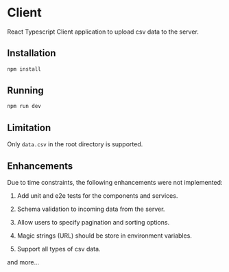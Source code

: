 # Client

React Typescript Client application to upload csv data to the server.

## Installation

```bash
npm install
```

## Running

```bash
npm run dev
```

## Limitation

Only `data.csv` in the root directory is supported.

## Enhancements

Due to time constraints, the following enhancements were not implemented:

1. Add unit and e2e tests for the components and services.

2. Schema validation to incoming data from the server.

3. Allow users to specify pagination and sorting options.

4. Magic strings (URL) should be store in environment variables.

5. Support all types of csv data.

and more...
